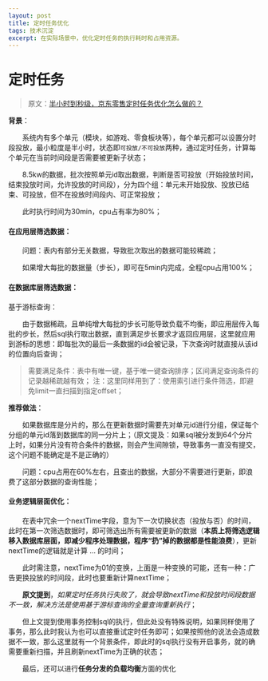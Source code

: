 ```yaml
---
layout: post
title: 定时任务优化
tags: 技术沉淀
excerpt: 在实际场景中，优化定时任务的执行耗时和占用资源。
---
```


# 定时任务
> 原文：[半小时到秒级，京东零售定时任务优化怎么做的？](https://juejin.cn/post/7339742783236702271)

**背景**：

&emsp;&emsp;系统内有多个单元（模块，如游戏、零食板块等），每个单元都可以设置分时段投放，最小粒度是半小时，状态即`可投放/不可投放`两种，通过定时任务，计算每个单元在当前时间段是否需要被更新子状态；

&emsp;&emsp;8.5kw的数据，批次按照单元id取出数据，判断是否可投放（开始投放时间，结束投放时间，允许投放的时间段），分为四个组：单元未开始投放、投放已结束、可投放，但不在投放时间段内、可正常投放；

&emsp;&emsp;此时执行时间为30min，cpu占有率为80%；

#### 在应用层筛选数据：
&emsp;&emsp;问题：表内有部分无关数据，导致批次取出的数据可能较稀疏；

&emsp;&emsp;如果增大每批的数据量（步长），即可在5min内完成，全程cpu占用100%；

#### 在数据库层筛选数据：
基于游标查询：

&emsp;&emsp;由于数据稀疏，且单纯增大每批的步长可能导致负载不均衡，即应用层传入每批的步长，然后sql执行取出数据，直到满足步长要求才返回应用层，这里就应用到游标的思想：即每批次的最后一条数据的id会被记录，下次查询时就直接从该id的位置向后查询；

> 需要满足条件：表中有唯一键，基于唯一键查询排序；区间满足查询条件的记录越稀疏越有效；
> 注：这里同样用到了：使用索引进行条件筛选，即避免limit一直扫描到指定offset；


**推荐做法**：

&emsp;&emsp;如果数据库是分片的，那么在更新数据时需要先对单元id进行分组，保证每个分组的单元id落到数据库的同一分片上；（原文提及：如果sql被分发到64个分片上时，如果分片没有符合条件的数据，则会产生间隙锁，导致事务一直没有提交，这个问题不能确定是不是正确的）

&emsp;&emsp;问题：cpu占用在60%左右，且查出的数据，大部分不需要进行更新，即浪费了这部分数据的查询性能；
	

#### **业务逻辑层面优化**：

&emsp;&emsp;在表中冗余一个nextTime字段，意为下一次切换状态（投放与否）的时间，此时在第一次筛选数据时，即可筛选出所有需要被更新的数据（**本质上将筛选逻辑移入数据库层面，即减少程序处理数据，程序“扔”掉的数据都是性能浪费**），更新nextTime的逻辑就是计算 ... 的时间；

&emsp;&emsp;此时需注意，nextTime为01的变换，上面是一种变换的可能，还有一种：广告更换投放的时间段，此时也要重新计算nextTime；

&emsp;&emsp;**原文提到**，_如果定时任务执行失败了，就会导致nextTime和投放时间段数据不一致，解决方法是使用基于游标查询的全量查询重新执行_；

&emsp;&emsp;但上文提到使用事务控制sql的执行，但此处没有特殊说明，如果同样使用了事务，那么此时我认为也可以直接重试定时任务即可；如果按照他的说法会造成数据不一致，那么这里就有一个背景条件，即此时的sql执行没有开启事务，就的确需要重新扫描，并且刷新nextTime为正确的状态；

&emsp;&emsp;最后，还可以进行**任务分发的负载均衡**方面的优化